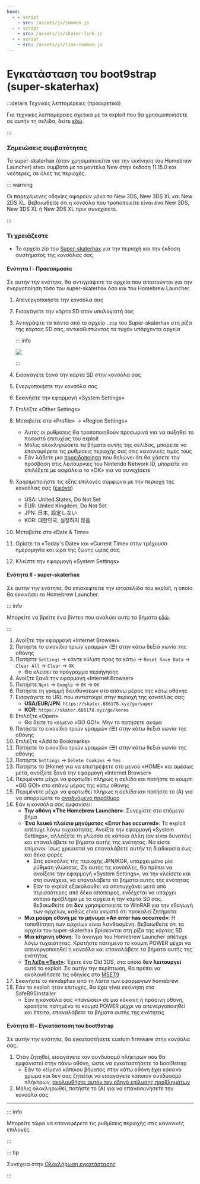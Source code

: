 ```yaml
---
head:
  - - script
    - src: /assets/js/common.js
  - - script
    - src: /assets/js/skater-link.js
  - - script
    - src: /assets/js/link-common.js
---
```


# Εγκατάσταση του boot9strap (super-skaterhax)

:::details Τεχνικές λεπτομέρειες (προαιρετικό)

Για τεχνικές λεπτομέρειες σχετικά με τα exploit που θα χρησιμοποιήσετε σε αυτήν τη σελίδα, δείτε [εδώ](https://github.com/zoogie/super-skaterhax).

:::

### Σημειώσεις συμβατότητας

Το super-skaterhax (όταν χρησιμοποιείται για την εκκίνηση του Homebrew Launcher) είναι συμβατό με τα μοντέλα New στην έκδοση 11.15.0 και νεότερες, σε όλες τις περιοχές.

::: warning

Οι παρεχόμενες οδηγίες αφορούν μόνο τα New 3DS, New 3DS XL και New 2DS XL. Βεβαιωθείτε ότι η κονσόλα που τροποποιείτε είναι ένα New 3DS, New 3DS XL ή New 2DS XL πριν συνεχίσετε.

:::

### Τι χρειάζεστε

- Το αρχείο zip του [Super-skaterhax](https://skater.nintendohomebrew.com) για την περιοχή και την έκδοση συστήματος της κονσόλας σας

#### Ενότητα I - Προετοιμασία

Σε αυτήν την ενότητα, θα αντιγράψετε τα αρχεία που απαιτούνται για την ενεργοποίηση τόσο του super-skaterhax όσο και του Homebrew Launcher.

1. Απενεργοποιήστε την κονσόλα σας

2. Εισαγάγετε την κάρτα SD στον υπολογιστή σας

3. Αντιγράψτε τα πάντα από το αρχείο `.zip` του Super-skaterhax στη ρίζα της κάρτας SD σας, αντικαθιστώντας τα τυχόν υπάρχοντα αρχεία

    ::: info

    ![](/images/screenshots/skaterhax/skater-root-layout.png)

    :::

4. Εισαγάγετε ξανά την κάρτα SD στην κονσόλα σας

5. Ενεργοποιήστε την κονσόλα σας

6. Εκκινήστε την εφαρμογή «System Settings»

7. Επιλέξτε «Other Settings»

8. Μεταβείτε στο «Profile» -> «Region Settings»
    - Αυτές οι ρυθμίσεις θα τροποποιηθούν προσωρινά για να αυξηθεί το ποσοστό επιτυχίας του exploit
    - Μόλις ολοκληρώσετε τα βήματα αυτής της σελίδας, μπορείτε να επαναφέρετε τις ρυθμίσεις περιοχής σας στις κανονικές τιμές τους
    - Εάν λάβετε μια [προειδοποίηση](/images/screenshots/skaterhax/country-change-notice.png) που δηλώνει ότι θα χάσετε την πρόσβαση στις λειτουργίες του Nintendo Network ID, μπορείτε να επιλέξετε με ασφάλεια το «OK» για να συνεχίσετε

9. Χρησιμοποιήστε τις εξής επιλογές σύμφωνα με την περιοχή της κονσόλας σας ([εικόνα](/images/screenshots/skaterhax/skater-lang.png))
    - USA: United States, Do Not Set
    - EUR: United Kingdom, Do Not Set
    - JPN: 日本, 設定しない
    - KOR: 대한민국, 설정하지 않음

10. Μεταβείτε στο «Date & Time»

11. Ορίστε τα «Today's Date» και «Current Time» στην τρέχουσα ημερομηνία και ώρα της ζώνης ώρας σας

12. Κλείστε την εφαρμογή «System Settings»

#### Ενότητα II - super-skaterhax

Σε αυτήν την ενότητα, θα επισκεφτείτε την ιστοσελίδα του exploit, η οποία θα εκκινήσει το Homebrew Launcher.

::: info

Μπορείτε να βρείτε ένα βίντεο που αναλύει αυτά τα βήματα [εδώ](https://www.youtube.com/watch?v=DEcZB72vJts).

:::

1. Ανοίξτε την εφαρμογή «Internet Browser»
2. Πατήστε το εικονίδιο τριών γραμμών (☰) στην κάτω δεξιά γωνία της οθόνης
3. Πατήστε `Settings` -> κάντε κύλιση προς τα κάτω -> `Reset Save Data` -> `Clear All` -> `Clear` -> `OK`
    - Θα κλείσει το πρόγραμμα περιήγησης
4. Ανοίξτε ξανά την εφαρμογή «Internet Browser»
5. Πατήστε `Next` -> `Google` -> `OK` -> `OK`
6. Πατήστε τη γραμμή διευθύνσεων στο επάνω μέρος της κάτω οθόνης
7. Εισαγάγετε το URL που αντιστοιχεί στην περιοχή της κονσόλας σας:
    - **USA/EUR/JPN**: `https://skater.686178.xyz/go/super`
    - **KOR**: `https://skater.686178.xyz/go/korea`
8. Επιλέξτε «Open»
    - Θα δείτε το κείμενο «GO GO!». Μην το πατήσετε ακόμα
9. Πατήστε το εικονίδιο τριών γραμμών (☰) στην κάτω δεξιά γωνία της οθόνης
10. Επιλέξτε «Add to Bookmarks»
11. Πατήστε το εικονίδιο τριών γραμμών (☰) στην κάτω δεξιά γωνία της οθόνης
12. Πατήστε `Settings` -> `Delete Cookies` -> `Yes`
13. Πατήστε το (Home) για να επιστρέψετε στο μενού «HOME» και αμέσως μετά, ανοίξετε ξανά την εφαρμογή «Internet Browser»
14. Περιμένετε μέχρι να φορτωθεί πλήρως η σελίδα και πατήστε το κουμπί «GO GO!» στο επάνω μέρος της κάτω οθόνης
15. Περιμένετε μέχρι να φορτωθεί πλήρως η σελίδα και πατήστε το (A) για να απορρίψετε το [αναδυόμενο παράθυρο](/images/screenshots/skaterhax/skater-popup.png)
16. Εάν η κονσόλα σας εμφανίσει:
    - **Την οθόνη «The Homebrew Launcher»**: Συνεχίστε στο επόμενο βήμα
    - **Ένα λευκό πλαίσιο μηνύματος «Error has occurred»**: Το exploit απέτυχε λόγω τυχαιότητας. Ανοίξτε την εφαρμογή «System Settings», αλλάξετε τη γλώσσα σε κάποια άλλη (αν είναι δυνατόν) και επαναλάβετε τα βήματα αυτής της ενότητας. Να είστε επίμονοι· ίσως χρειαστεί να επαναλάβετε αυτήν τη διαδικασία έως και δέκα φορές
        - Στις κονσόλες της περιοχής JPN/KOR, υπάρχει μόνο μία ρύθμιση γλώσσας. Σε αυτές τις κονσόλες, θα πρέπει να ανοίξετε την εφαρμογή «System Settings», να την κλείσετε και στη συνέχεια, να επαναλάβετε τα βήματα αυτής της ενότητας
        - Εάν το exploit εξακολουθεί να αποτυγχάνει μετά από περισσότερες από δέκα απόπειρες, ενδέχεται να υπάρχει κάποιο πρόβλημα με τα αρχεία ή την κάρτα SD σας. Βεβαιωθείτε ότι **δεν** χρησιμοποιείτε το WinRAR για την εξαγωγή των αρχείων, καθώς είναι γνωστό ότι προκαλεί ζητήματα
    - **Μια μαύρη οθόνη με το μήνυμα «An error has occurred»**: Η τοποθέτηση των αρχείων είναι λανθασμένη. Βεβαιωθείτε ότι τα αρχεία του super-skaterhax βρίσκονται στη ρίζα της κάρτας SD
    - **Μια κίτρινη οθόνη**: Το άνοιγμα του Homebrew Launcher απέτυχε λόγω τυχαιότητας. Κρατήστε πατημένο το κουμπί POWER μέχρι να απενεργοποιηθεί η κονσόλα και επαναλάβετε τα βήματα αυτής της ενότητας
    - **[Τη λέξη «Text»](/images/screenshots/skaterhax/skater-old3ds.png)**: Έχετε ένα Old 3DS, στα οποία **δεν λειτουργεί** αυτό το exploit. Σε αυτήν την περίπτωση, θα πρέπει να ακολουθήσετε τις οδηγίες στο [MSET9](installing-boot9strap-\(mset9\))
17. Εκκινήστε το nimdsphax από τη λίστα των εφαρμογών homebrew
18. Εάν το exploit ήταν επιτυχές, θα έχει γίνει εκκίνηση στο SafeB9SInstaller
    - Εάν η κονσόλα σας «παγώσει» σε μια κόκκινη ή πράσινη οθόνη, κρατήστε πατημένο το κουμπί POWER μέχρι να απενεργοποιηθεί και έπειτα, επαναλάβετε τα βήματα αυτής της ενότητας

#### Ενότητα III - Εγκατάσταση του boot9strap

Σε αυτήν την ενότητα, θα εγκαταστήσετε custom firmware στην κονσόλα σας.

1. Όταν ζητηθεί, εισαγάγετε τον συνδυασμό πλήκτρων που θα εμφανιστεί στην πάνω οθόνη, ώστε να εγκαταστήσετε το boot9strap
    - Εάν το κείμενο κάποιου βήματος στην κάτω οθόνη έχει κόκκινο χρώμα και δεν σας ζητείται να εισαγάγετε κάποιον συνδυασμό πλήκτρων, [ακολουθήστε αυτόν τον οδηγό επίλυσης προβλημάτων](troubleshooting-super-skaterhax)
2. Μόλις ολοκληρωθεί, πατήστε το (Α) για να επανεκκινήσετε την κονσόλα σας

<!--@include: ./_include/configure-luma3ds.md -->

<!--@include: ./_include/luma3ds-installed-note.md -->

___

::: info

Μπορείτε τώρα να επαναφέρετε τις ρυθμίσεις περιοχής στις κανονικές επιλογές.

:::

::: tip

Συνέχεια στην [Ολοκλήρωση εγκατάστασης](finalizing-setup)

:::
